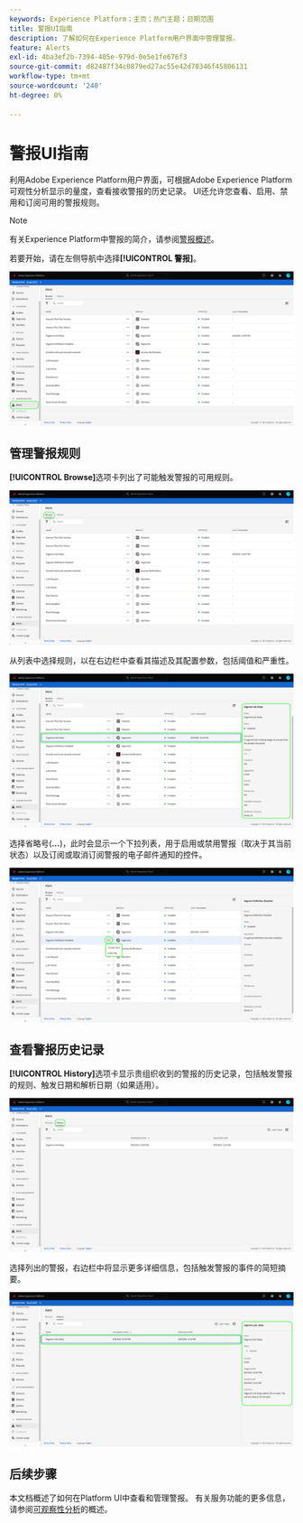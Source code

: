 ```yaml
---
keywords: Experience Platform；主页；热门主题；日期范围
title: 警报UI指南
description: 了解如何在Experience Platform用户界面中管理警报。
feature: Alerts
exl-id: 4ba3ef2b-7394-405e-979d-0e5e1fe676f3
source-git-commit: d82487f34c0879ed27ac55e42d70346f45806131
workflow-type: tm+mt
source-wordcount: '240'
ht-degree: 0%

---
```


# 警报UI指南

利用Adobe Experience Platform用户界面，可根据Adobe Experience Platform可观性分析显示的量度，查看接收警报的历史记录。 UI还允许您查看、启用、禁用和订阅可用的警报规则。

>[!NOTE]
>
>有关Experience Platform中警报的简介，请参阅[警报概述](./overview.md)。

若要开始，请在左侧导航中选择&#x200B;**[!UICONTROL 警报]**。

![](../images/alerts/ui/workspace.png)

## 管理警报规则

**[!UICONTROL Browse]**&#x200B;选项卡列出了可能触发警报的可用规则。

![](../images/alerts/ui/rules.png)

从列表中选择规则，以在右边栏中查看其描述及其配置参数，包括阈值和严重性。

![](../images/alerts/ui/rule-details.png)

选择省略号(**...**)，此时会显示一个下拉列表，用于启用或禁用警报（取决于其当前状态）以及订阅或取消订阅警报的电子邮件通知的控件。

![](../images/alerts/ui/disable-subscribe.png)

## 查看警报历史记录

**[!UICONTROL History]**&#x200B;选项卡显示贵组织收到的警报的历史记录，包括触发警报的规则、触发日期和解析日期（如果适用）。

![](../images/alerts/ui/history.png)

选择列出的警报，右边栏中将显示更多详细信息，包括触发警报的事件的简短摘要。

![](../images/alerts/ui/history-details.png)

## 后续步骤

本文档概述了如何在Platform UI中查看和管理警报。 有关服务功能的更多信息，请参阅[可观察性分析](../home.md)的概述。
